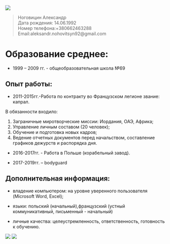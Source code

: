 <!DOCTYPE html>
<html lang="ru">
<head>
    <meta charset="uTF-8">
    <meta name="viewport" content="width=device-width, initial-scale=1.0">
<title> Резюме</title></head>
  <body>
  <img src="1.jpg"> 
  <blockquote>
  Ноговицин Александр<br> 
  Дата рождения: 14.06.1992<br>
  Номер телефона:+380662463288<br>
  Email:aleksandr.nohovitsyn92@gmail.com<br>
</blockquote>
<h1>Образование среднее:</h1>
<ul><li>1999 – 2009 гг. - общеобразовательная школа №69</li></ul>
<h2>Опыт работы:</h2>
<ul><li>2011-2015гг.-Работа по контракту во Французском легионе
звание: капрал.</li></ul>
<p>В обязанности входило:</p>

<ol><li>Заграничные миротворческие миссии: Иордания, ОАЭ, Африка;</li>
	 <li>Управление личным составом (20 человек);</li>
	<li>Обучение и подготовка новых кадров;</li>
    <li>Ведение отчетных документов перед начальством, составление графиков дежурств и распорядка дня.
    </li></ol>
<ul><li>2016-2017гг. - Работа в Польше (корабельный завод).</ul></li>
<ul><li>2017-2019гг. – bodyguard</ul></li>

<h2>Дополнительная информация:</h2>

<ul><li>	владение компьютером: на уровне уверенного пользователя (Microsoft Word, Excel);</ul></li>
<ul><li>	языки: польский (начальный),французский (устный коммуникативный, письменный - начальный)</ul></li>
<ul><li>личные качества: целеустремленность, ответственность, готовность к обучению.</ul></li> 
<a href="https://www.facebook.com/alexander.nogovitsin"title="Моя страничка facebook"><img src="facebook.png"></a>
<a href="https://www.instagram.com/oleksandr_nogovitsyn/?hl=ru"title="Моя страничка instagram"><img src="instagram.jpg"></a>
</body>
</html>
